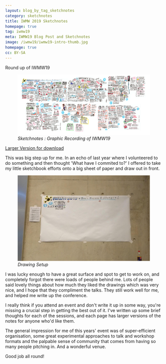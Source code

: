 ```yaml
---
layout: blog_by_tag_sketchnotes
category: sketchnotes
title: IWMW 2019 Sketchnotes
homepage: true
tag: iwmw19
meta: IWMW19 Blog Post and Sketchnotes
image: /iwmw19/iwmw19-intro-thumb.jpg
homepage: true
cc: BY-SA
---
```


Round up of IWMW19

<figure>
				<img src="/images/iwmw19/IWMW19-small.png" alt="IWMW19 Drawings of Talks">
				<em>Sketchnotes : Graphic Recording of IWMW19</em>
			</figure>


<a href="/images/iwmw19/IWMW19-orig.png">Larger Version for download</a>

This was big step up for me. In an echo of last year where I volunteered to do something and then thought 'What have I commited to?' I offered to take my little sketchbook efforts onto a big sheet of paper and draw out in front.

<figure>
<img src="/images/iwmw19/drawingWall.jpg" alt="Drawing Station">
<em>Drawing Setup</em>
</figure>

I was lucky enough to have a great surface and spot to get to work on, and completely forgot there were loads of people behind me. Lots of people said lovely things about how much they liked the drawings which was very nice, and I hope that they compliment the talks. They still work well for me, and helped me write up the conference.

I really think if you attend an event and don't write it up in some way, you're missing a crucial step in getting the best out of it. I've written up some brief thoughts for each of the sessions, and each page has larger versions of the notes for anyone who'd like them.

The general impression for me of this years' event was of super-efficient organisation, some great experimental approaches to talk and workshop formats and the palpable sense of community that comes from having so many people pitching in. And a wonderful venue.

Good job all round!
